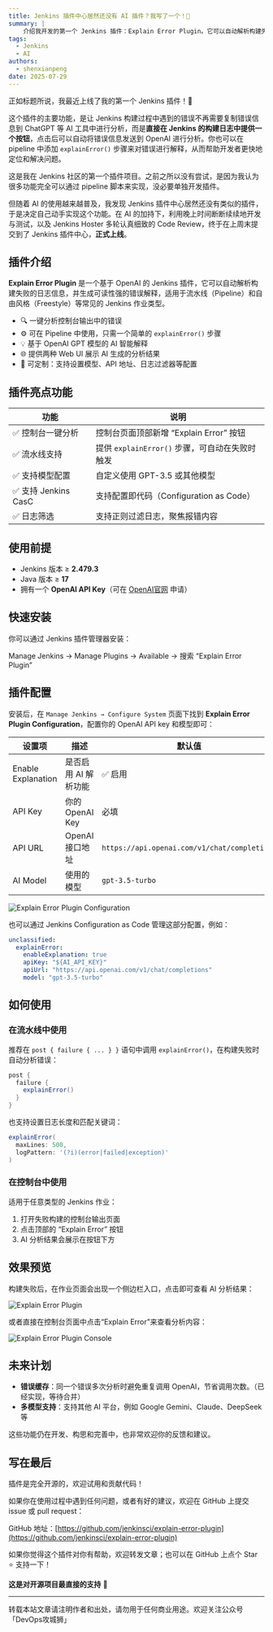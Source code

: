 ```yaml
---
title: Jenkins 插件中心居然还没有 AI 插件？我写了一个！🤖
summary: |
    介绍我开发的第一个 Jenkins 插件：Explain Error Plugin。它可以自动解析构建失败的日志信息，并生成可读性强的错误解释，帮助开发者更快地定位和解决问题。
tags:
  - Jenkins
  - AI
authors:
  - shenxianpeng
date: 2025-07-29
---
```


正如标题所说，我最近上线了我的第一个 Jenkins 插件！🎉

这个插件的主要功能，是让 Jenkins 构建过程中遇到的错误不再需要复制错误信息到 ChatGPT 等 AI 工具中进行分析，而是**直接在 Jenkins 的构建日志中提供一个按钮**，点击后可以自动将错误信息发送到 OpenAI 进行分析。你也可以在 pipeline 中添加 `explainError()` 步骤来对错误进行解释，从而帮助开发者更快地定位和解决问题。

这是我在 Jenkins 社区的第一个插件项目。之前之所以没有尝试，是因为我认为很多功能完全可以通过 pipeline 脚本来实现，没必要单独开发插件。

但随着 AI 的使用越来越普及，我发现 Jenkins 插件中心居然还没有类似的插件，于是决定自己动手实现这个功能。在 AI 的加持下，利用晚上时间断断续续地开发与测试，以及 Jenkins Hoster 多轮认真细致的 Code Review，终于在上周末提交到了 Jenkins 插件中心，**正式上线**。

## 插件介绍

**Explain Error Plugin** 是一个基于 OpenAI 的 Jenkins 插件，它可以自动解析构建失败的日志信息，并生成可读性强的错误解释，适用于流水线（Pipeline）和自由风格（Freestyle）等常见的 Jenkins 作业类型。

* 🔍 一键分析控制台输出中的错误
* ⚙️ 可在 Pipeline 中使用，只需一个简单的 `explainError()` 步骤
* 💡 基于 OpenAI GPT 模型的 AI 智能解释
* 🌐 提供两种 Web UI 展示 AI 生成的分析结果
* 🎯 可定制：支持设置模型、API 地址、日志过滤器等配置

## 插件亮点功能

| 功能 | 说明 |
|------|------|
| ✅ 控制台一键分析 | 控制台页面顶部新增 “Explain Error” 按钮 |
| ✅ 流水线支持 | 提供 `explainError()` 步骤，可自动在失败时触发 |
| ✅ 支持模型配置 | 自定义使用 GPT-3.5 或其他模型 |
| ✅ 支持 Jenkins CasC | 支持配置即代码（Configuration as Code） |
| ✅ 日志筛选 | 支持正则过滤日志，聚焦报错内容 |


## 使用前提

- Jenkins 版本 ≥ **2.479.3**
- Java 版本 ≥ **17**
- 拥有一个 **OpenAI API Key**（可在 [OpenAI官网](https://platform.openai.com/account/api-keys) 申请）

## 快速安装

你可以通过 Jenkins 插件管理器安装：

Manage Jenkins → Manage Plugins → Available → 搜索 “Explain Error Plugin”

## 插件配置

安装后，在 `Manage Jenkins → Configure System` 页面下找到 **Explain Error Plugin Configuration**，配置你的 OpenAI API key 和模型即可：

| 设置项 | 描述 | 默认值 |
|--------|------|--------|
| Enable Explanation | 是否启用 AI 解析功能 | ✅ 启用 |
| API Key | 你的 OpenAI Key | 必填 |
| API URL | OpenAI 接口地址 | `https://api.openai.com/v1/chat/completions` |
| AI Model | 使用的模型 | `gpt-3.5-turbo` |

![Explain Error Plugin Configuration](1.png)

也可以通过 Jenkins Configuration as Code 管理这部分配置，例如：

```yaml
unclassified:
  explainError:
    enableExplanation: true
    apiKey: "${AI_API_KEY}"
    apiUrl: "https://api.openai.com/v1/chat/completions"
    model: "gpt-3.5-turbo"
```

## 如何使用

### 在流水线中使用

推荐在 `post { failure { ... } }` 语句中调用 `explainError()`，在构建失败时自动分析错误：

```groovy
post {
  failure {
    explainError()
  }
}
```

也支持设置日志长度和匹配关键词：

```groovy
explainError(
  maxLines: 500,
  logPattern: '(?i)(error|failed|exception)'
)
```

### 在控制台中使用

适用于任意类型的 Jenkins 作业：

1. 打开失败构建的控制台输出页面
2. 点击顶部的 “Explain Error” 按钮
3. AI 分析结果会展示在按钮下方

## 效果预览

构建失败后，在作业页面会出现一个侧边栏入口，点击即可查看 AI 分析结果：

![Explain Error Plugin](2.png)

或者直接在控制台页面中点击“Explain Error”来查看分析内容：

![Explain Error Plugin Console](3.png)

## 未来计划

- **错误缓存**：同一个错误多次分析时避免重复调用 OpenAI，节省调用次数。（已经实现，等待合并）
- **多模型支持**：支持其他 AI 平台，例如 Google Gemini、Claude、DeepSeek 等

这些功能仍在开发、构思和完善中，也非常欢迎你的反馈和建议。

## 写在最后

插件是完全开源的，欢迎试用和贡献代码！

如果你在使用过程中遇到任何问题，或者有好的建议，欢迎在 GitHub 上提交 issue 或 pull request：

GitHub 地址：[https://github.com/jenkinsci/explain-error-plugin](https://github.com/jenkinsci/explain-error-plugin)

如果你觉得这个插件对你有帮助，欢迎转发文章；也可以在 GitHub 上点个 Star ⭐ 支持一下！

**这是对开源项目最直接的支持** 🙌

<!--如果你觉得这篇文章对你有帮助，记得【点赞】【在看】支持一下我 🙌～-->

---

转载本站文章请注明作者和出处，请勿用于任何商业用途。欢迎关注公众号「DevOps攻城狮」
